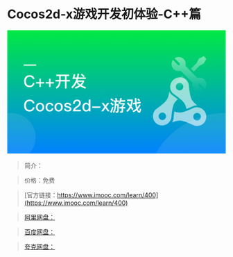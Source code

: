 # Cocos2d-x游戏开发初体验-C++篇

![img](../../assets/5fe442e60001d81e05400304.jpg)

> 简介：

> 价格：免费

> [官方链接：https://www.imooc.com/learn/400](https://www.imooc.com/learn/400)

> [阿里网盘：]()

> [百度网盘：]()

> [夸克网盘：]()

